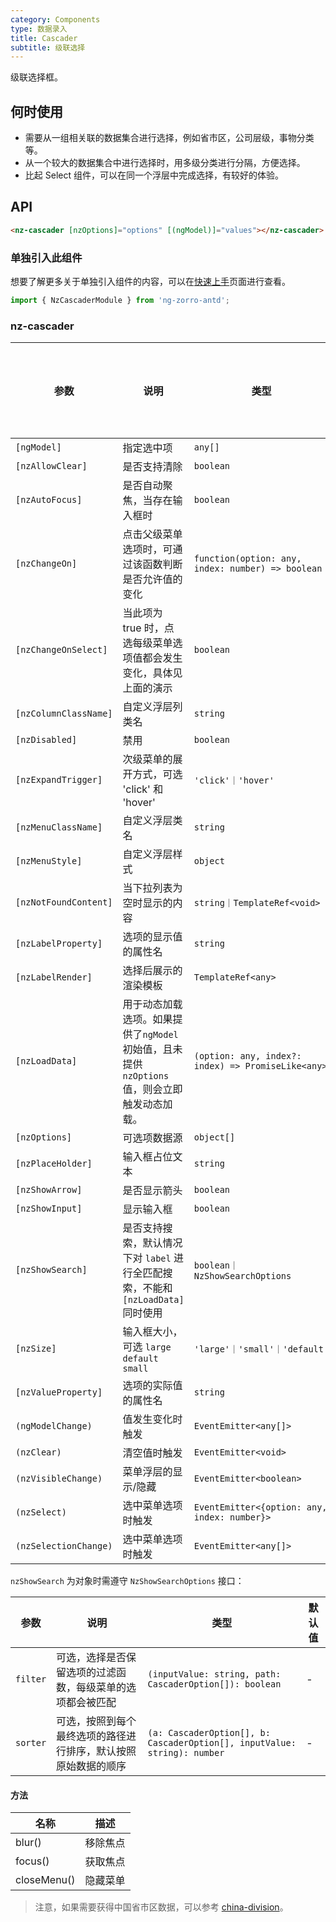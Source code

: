```yaml
---
category: Components
type: 数据录入
title: Cascader
subtitle: 级联选择
---
```


级联选择框。

## 何时使用

- 需要从一组相关联的数据集合进行选择，例如省市区，公司层级，事物分类等。
- 从一个较大的数据集合中进行选择时，用多级分类进行分隔，方便选择。
- 比起 Select 组件，可以在同一个浮层中完成选择，有较好的体验。

## API

```html
<nz-cascader [nzOptions]="options" [(ngModel)]="values"></nz-cascader>
```

### 单独引入此组件

想要了解更多关于单独引入组件的内容，可以在[快速上手](/docs/getting-started/zh#单独引入某个组件)页面进行查看。

```ts
import { NzCascaderModule } from 'ng-zorro-antd';
```

### nz-cascader

| 参数 | 说明 | 类型 | 默认值 | 支持全局配置 |
| --- | --- | --- | --- | --- |
| `[ngModel]` | 指定选中项 | `any[]` | - |
| `[nzAllowClear]` | 是否支持清除 | `boolean` | `true` |
| `[nzAutoFocus]` | 是否自动聚焦，当存在输入框时 | `boolean` | `false` |
| `[nzChangeOn]` | 点击父级菜单选项时，可通过该函数判断是否允许值的变化 | `function(option: any, index: number) => boolean` | - |
| `[nzChangeOnSelect]` | 当此项为 true 时，点选每级菜单选项值都会发生变化，具体见上面的演示 | `boolean` | `false` |
| `[nzColumnClassName]` | 自定义浮层列类名 | `string` | - |
| `[nzDisabled]` | 禁用 | `boolean` | `false` |
| `[nzExpandTrigger]` | 次级菜单的展开方式，可选 'click' 和 'hover' | `'click'｜'hover'` | `'click'` |
| `[nzMenuClassName]` | 自定义浮层类名 | `string` | - |
| `[nzMenuStyle]` | 自定义浮层样式 | `object` | - |
| `[nzNotFoundContent]` | 当下拉列表为空时显示的内容 | `string｜TemplateRef<void>` | - |
| `[nzLabelProperty]` | 选项的显示值的属性名 | `string` | `'label'` |
| `[nzLabelRender]` | 选择后展示的渲染模板 | `TemplateRef<any>` | - |
| `[nzLoadData]` | 用于动态加载选项。如果提供了`ngModel`初始值，且未提供`nzOptions`值，则会立即触发动态加载。 | `(option: any, index?: index) => PromiseLike<any>` | - |
| `[nzOptions]` | 可选项数据源 | `object[]` | - |
| `[nzPlaceHolder]` | 输入框占位文本 | `string` | `'请选择'` |
| `[nzShowArrow]` | 是否显示箭头 | `boolean` | `true` |
| `[nzShowInput]` | 显示输入框 | `boolean` | `true` |
| `[nzShowSearch]` | 是否支持搜索，默认情况下对 `label` 进行全匹配搜索，不能和 `[nzLoadData]` 同时使用 | `boolean｜NzShowSearchOptions` | `false` |
| `[nzSize]` | 输入框大小，可选 `large` `default` `small` | `'large'｜'small'｜'default'` | `'default'` | ✅ |
| `[nzValueProperty]` | 选项的实际值的属性名 | `string` | `'value'` |
| `(ngModelChange)` | 值发生变化时触发 | `EventEmitter<any[]>` | - |
| `(nzClear)` | 清空值时触发 | `EventEmitter<void>` | - |
| `(nzVisibleChange)` | 菜单浮层的显示/隐藏 | `EventEmitter<boolean>` | - |
| `(nzSelect)` | 选中菜单选项时触发 | `EventEmitter<{option: any, index: number}>` | - |
| `(nzSelectionChange)` | 选中菜单选项时触发 | `EventEmitter<any[]>` |- |

`nzShowSearch` 为对象时需遵守 `NzShowSearchOptions` 接口：

| 参数 | 说明 | 类型 | 默认值 |
| --- | --- | --- | --- |
| `filter` | 可选，选择是否保留选项的过滤函数，每级菜单的选项都会被匹配 | `(inputValue: string, path: CascaderOption[]): boolean` | - |
| `sorter` | 可选，按照到每个最终选项的路径进行排序，默认按照原始数据的顺序 | `(a: CascaderOption[], b: CascaderOption[], inputValue: string): number` | - |

#### 方法

| 名称 | 描述 |
| --- | --- |
| blur() | 移除焦点 |
| focus() | 获取焦点 |
| closeMenu() | 隐藏菜单 |


> 注意，如果需要获得中国省市区数据，可以参考 [china-division](https://gist.github.com/afc163/7582f35654fd03d5be7009444345ea17)。
